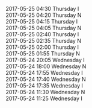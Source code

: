 2017-05-25 04:30 Thursday  I  
2017-05-25 04:20 Thursday  N  
2017-05-25 04:15 Thursday  I  
2017-05-25 04:05 Thursday  N  
2017-05-25 02:40 Thursday  I  
2017-05-25 02:35 Thursday  N  
2017-05-25 02:00 Thursday  I  
2017-05-25 01:55 Thursday  N  
2017-05-24 20:05 Wednesday  I  
2017-05-24 18:00 Wednesday  N  
2017-05-24 17:55 Wednesday  I  
2017-05-24 17:40 Wednesday  N  
2017-05-24 17:35 Wednesday  I  
2017-05-24 11:30 Wednesday  N  
2017-05-24 11:25 Wednesday  I  
